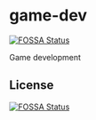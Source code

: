 # game-dev
[![FOSSA Status](https://app.fossa.com/api/projects/git%2Bgithub.com%2Fbottle-garden%2Fgame-dev.svg?type=shield)](https://app.fossa.com/projects/git%2Bgithub.com%2Fbottle-garden%2Fgame-dev?ref=badge_shield)

Game development


## License
[![FOSSA Status](https://app.fossa.com/api/projects/git%2Bgithub.com%2Fbottle-garden%2Fgame-dev.svg?type=large)](https://app.fossa.com/projects/git%2Bgithub.com%2Fbottle-garden%2Fgame-dev?ref=badge_large)
